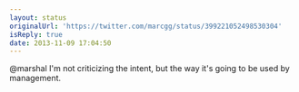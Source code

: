 ```yaml
---
layout: status
originalUrl: 'https://twitter.com/marcgg/status/399221052498530304'
isReply: true
date: 2013-11-09 17:04:50
---
```


@marshal I'm not criticizing the intent, but the way it's going to be used by management.
